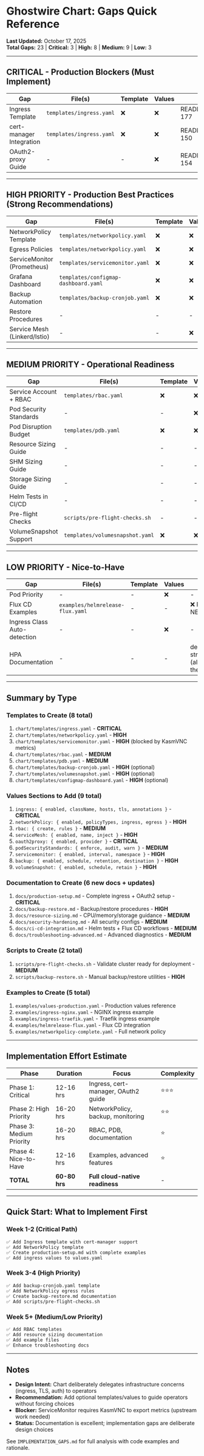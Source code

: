 # Ghostwire Chart: Gaps Quick Reference

**Last Updated:** October 17, 2025  
**Total Gaps:** 23 | **Critical:** 3 | **High:** 8 | **Medium:** 9 | **Low:** 3

---

## CRITICAL - Production Blockers (Must Implement)

| Gap | File(s) | Template | Values | Doc |
|-----|---------|----------|--------|-----|
| Ingress Template | `templates/ingress.yaml` | ❌ | ❌ | README.md:140-177 |
| cert-manager Integration | `templates/ingress.yaml` | ❌ | ❌ | README.md:149-150 |
| OAuth2-proxy Guide | - | - | ❌ | README.md:152-154 |

---

## HIGH PRIORITY - Production Best Practices (Strong Recommendations)

| Gap | File(s) | Template | Values | Doc |
|-----|---------|----------|--------|-----|
| NetworkPolicy Template | `templates/networkpolicy.yaml` | ❌ | ❌ | README.md:179-201 |
| Egress Policies | `templates/networkpolicy.yaml` | ❌ | ❌ | README.md:634-635 |
| ServiceMonitor (Prometheus) | `templates/servicemonitor.yaml` | ❌ | ❌ | deployment-strategies.md:307-322 |
| Grafana Dashboard | `templates/configmap-dashboard.yaml` | ❌ | ❌ | README.md:247 |
| Backup Automation | `templates/backup-cronjob.yaml` | ❌ | ❌ | README.md:454-487 |
| Restore Procedures | - | - | - | ❌ NEW DOC NEEDED |
| Service Mesh (Linkerd/Istio) | - | - | ❌ | README.md:50,58,637-638 |

---

## MEDIUM PRIORITY - Operational Readiness

| Gap | File(s) | Template | Values | Doc |
|-----|---------|----------|--------|-----|
| Service Account + RBAC | `templates/rbac.yaml` | ❌ | ❌ | - |
| Pod Security Standards | - | - | ❌ | README.md:665-667 |
| Pod Disruption Budget | `templates/pdb.yaml` | ❌ | ❌ | - |
| Resource Sizing Guide | - | - | - | ❌ NEW DOC NEEDED |
| SHM Sizing Guide | - | - | - | ❌ NEW DOC NEEDED |
| Storage Sizing Guide | - | - | - | ❌ NEW DOC NEEDED |
| Helm Tests in CI/CD | - | - | - | ❌ NEW DOC NEEDED |
| Pre-flight Checks | `scripts/pre-flight-checks.sh` | - | - | ❌ NEW DOC NEEDED |
| VolumeSnapshot Support | `templates/volumesnapshot.yaml` | ❌ | ❌ | - |

---

## LOW PRIORITY - Nice-to-Have

| Gap | File(s) | Template | Values | Doc |
|-----|---------|----------|--------|-----|
| Pod Priority | - | - | ❌ | - |
| Flux CD Examples | `examples/helmrelease-flux.yaml` | - | - | ❌ NEW DOC NEEDED |
| Ingress Class Auto-detection | - | - | ❌ | - |
| HPA Documentation | - | - | - | deployment-strategies.md (already there) |

---

## Summary by Type

### Templates to Create (8 total)
1. `chart/templates/ingress.yaml` - **CRITICAL**
2. `chart/templates/networkpolicy.yaml` - **HIGH**
3. `chart/templates/servicemonitor.yaml` - **HIGH** (blocked by KasmVNC metrics)
4. `chart/templates/rbac.yaml` - **MEDIUM**
5. `chart/templates/pdb.yaml` - **MEDIUM**
6. `chart/templates/backup-cronjob.yaml` - **HIGH** (optional)
7. `chart/templates/volumesnapshot.yaml` - **HIGH** (optional)
8. `chart/templates/configmap-dashboard.yaml` - **HIGH** (optional)

### Values Sections to Add (9 total)
1. `ingress: { enabled, className, hosts, tls, annotations }` - **CRITICAL**
2. `networkPolicy: { enabled, policyTypes, ingress, egress }` - **HIGH**
3. `rbac: { create, rules }` - **MEDIUM**
4. `serviceMesh: { enabled, name, inject }` - **HIGH**
5. `oauth2proxy: { enabled, provider }` - **CRITICAL**
6. `podSecurityStandards: { enforce, audit, warn }` - **MEDIUM**
7. `servicemonitor: { enabled, interval, namespace }` - **HIGH**
8. `backup: { enabled, schedule, retention, destination }` - **HIGH**
9. `volumeSnapshot: { enabled, schedule, retain }` - **HIGH**

### Documentation to Create (6 new docs + updates)
1. `docs/production-setup.md` - Complete ingress + OAuth2 setup - **CRITICAL**
2. `docs/backup-restore.md` - Backup/restore procedures - **HIGH**
3. `docs/resource-sizing.md` - CPU/memory/storage guidance - **MEDIUM**
4. `docs/security-hardening.md` - All security configs - **MEDIUM**
5. `docs/ci-cd-integration.md` - Helm tests + Flux CD workflows - **MEDIUM**
6. `docs/troubleshooting-advanced.md` - Advanced diagnostics - **MEDIUM**

### Scripts to Create (2 total)
1. `scripts/pre-flight-checks.sh` - Validate cluster ready for deployment - **MEDIUM**
2. `scripts/backup-restore.sh` - Manual backup/restore utilities - **HIGH**

### Examples to Create (5 total)
1. `examples/values-production.yaml` - Production values reference
2. `examples/ingress-nginx.yaml` - NGINX ingress example
3. `examples/ingress-traefik.yaml` - Traefik ingress example
4. `examples/helmrelease-flux.yaml` - Flux CD integration
5. `examples/networkpolicy-complete.yaml` - Full network policy

---

## Implementation Effort Estimate

| Phase | Duration | Focus | Complexity |
|-------|----------|-------|-----------|
| Phase 1: Critical | 12-16 hrs | Ingress, cert-manager, OAuth2 guide | ⭐⭐⭐ |
| Phase 2: High Priority | 16-20 hrs | NetworkPolicy, backup, monitoring | ⭐⭐ |
| Phase 3: Medium Priority | 16-20 hrs | RBAC, PDB, documentation | ⭐ |
| Phase 4: Nice-to-Have | 12-16 hrs | Examples, advanced features | ⭐ |
| **TOTAL** | **60-80 hrs** | **Full cloud-native readiness** | - |

---

## Quick Start: What to Implement First

### Week 1-2 (Critical Path)
```
✅ Add Ingress template with cert-manager support
✅ Add NetworkPolicy template
✅ Create production-setup.md with complete examples
✅ Add ingress values to values.yaml
```

### Week 3-4 (High Priority)
```
✅ Add backup-cronjob.yaml template
✅ Add NetworkPolicy egress rules
✅ Create backup-restore.md documentation
✅ Add scripts/pre-flight-checks.sh
```

### Week 5+ (Medium/Low Priority)
```
✅ Add RBAC templates
✅ Add resource sizing documentation
✅ Add example files
✅ Enhance troubleshooting docs
```

---

## Notes

- **Design Intent:** Chart deliberately delegates infrastructure concerns (ingress, TLS, auth) to operators
- **Recommendation:** Add optional templates/values to guide operators without forcing choices
- **Blocker:** ServiceMonitor requires KasmVNC to export metrics (upstream work needed)
- **Status:** Documentation is excellent; implementation gaps are deliberate design choices

See `IMPLEMENTATION_GAPS.md` for full analysis with code examples and rationale.
